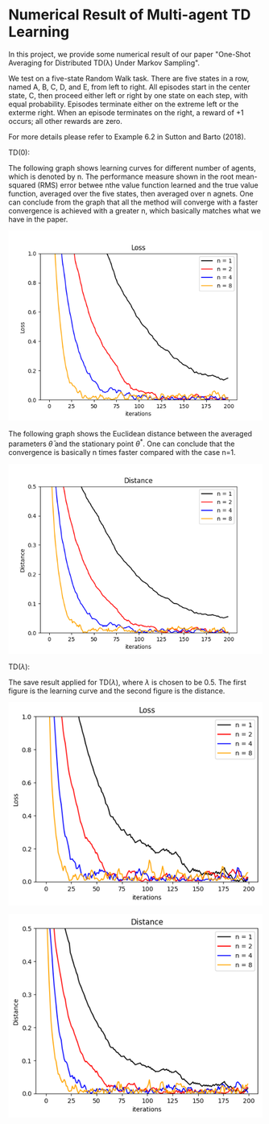 # Numerical Result of Multi-agent TD Learning

In this project, we provide some numerical result of our paper "One-Shot Averaging for Distributed TD(λ) Under Markov Sampling". 

We test on a five-state Random Walk task. There are five states in a row, named A, B, C, D, and E, from left to right. All episodes start in the center state, C, then proceed either left or right by one state on each step, with equal probability. Episodes terminate either on the extreme left or the exterme right. When an episode terminates on the right, a reward of +1 occurs; all other rewards are zero. 

For more details please refer to Example 6.2 in Sutton and Barto (2018). 

TD(0):

The following graph shows learning curves for different number of agents, which is denoted by n. The performance measure shown in the root mean-squared (RMS) error betwee nthe value function learned and the true value function, averaged over the five states, then averaged over n agnets. One can conclude from the graph that all the method will converge with a faster convergence is achieved with a greater n, which basically matches what we have in the paper. 

![](loss_td(0).png)

The following graph shows the Euclidean distance between the averaged parameters $\bar{\theta}$ and the stationary point $\theta^*$. One can conclude that the convergence is basically n times faster compared with the case n=1. 

![](distance_td(0).png)

TD($\lambda$):

The save result applied for TD($\lambda$), where $\lambda$ is chosen to be 0.5. The first figure is the learning curve and the second figure is the distance. 

![](loss_td(lambda).png)

![](distance_td(lambda).png)
